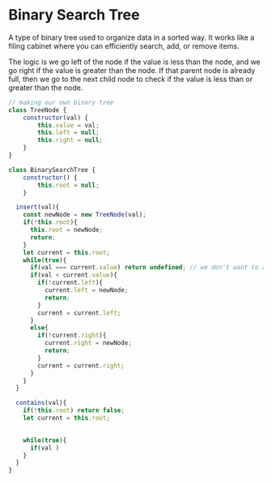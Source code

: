 # Binary Search Tree

A type of binary tree used to organize data in a sorted way. It works like a filing cabinet where you can efficiently search, add, or remove items.

The logic is we go left of the node if the value is less than the node, and we go right if the value is greater than the node. If that parent node is already full, then we go to the next child node to check if the value is less than or greater than the node.

```js
// making our own binary tree
class TreeNode {
	constructor(val) {
		this.value = val;
		this.left = null;
		this.right = null;
	}
}

class BinarySearchTree {
	constructor() {
		this.root = null;
	}

  insert(val){
    const newNode = new TreeNode(val);
    if(!this.root){
      this.root = newNode;
      return;
    }
    let current = this.root;
    while(true){
      if(val === current.value) return undefined; // we don't want to allow duplicates
      if(val < current.value){
        if(!current.left){
          current.left = newNode;
          return;
        }
        current = current.left;
      }
      else{
        if(!current.right){
          current.right = newNode;
          return;
        }
        current = current.right;
      }
    }
  }

  contains(val){
    if(!this.root) return false;
    let current = this.root;
    

    while(true){
      if(val )
    }
  }
}
```
